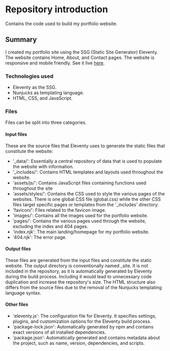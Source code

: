 # Repository introduction

Contains the code used to build my portfolio website.

## Summary

I created my portfolio site using the SSG (Static Site Generator) Eleventy. The website contains Home, About, and Contact pages. The website is responsive and mobile friendly. See it live [here](https://erikcheekes.com/).

### Technologies used
- Eleventy as the SSG.
- Nunjucks as templating language.
- HTML, CSS, and JavaScript.

### Files

Files can be split into three categories.

#### Input files

These are the source files that Eleventy uses to generate the static files that constitute the website:

- '_data/': Essentially a central repository of data that is used to populate the website with information.
- '_includes/': Contains HTML templates and layouts used throughout the website.
- 'assets/js/': Contains JavaScript files containing functions used throughout the site
- 'assets/styles/': Contains the CSS used to style the various pages of the websites. There is one global CSS file (global.css) while the other CSS files target specific pages or templates from the '_includes' directory.
- 'favicon/': Files related to the favicon image.
- 'images/': Contains all the images used for the portfolio website.
- 'pages/': Contains the various pages used through the website, excluding the index and 404 pages.
- 'index.njk': The main landing/homepage for my portfolio website.
- '404.njk': The error page.

#### Output files

These files are generated from the input files and constitute the static website. The output directory is conventionally named _site. It is not included in the repository, as it is automatically generated by Eleventy during the build process. Including it would lead to unnecessary code duplication and increase the repository's size. The HTML structure also differs from the source files due to the removal of the Nunjucks templating language syntax.

#### Other files

- 'eleventy.js': The configuration file for Eleventy. It specifies settings, plugins, and customization options for the Eleventy build process.
- 'package-lock.json': Automatically generated by npm and contains exact versions of all installed dependencies.
- 'package.json': Automatically generated and contains metadata about the project, such as name, version, dependencies, and scripts.